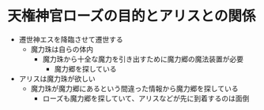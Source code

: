# 天権神官ローズの目的とアリスとの関係
- 遷世神エスを降臨させて遷世する
  - 魔力珠は自らの体内
    - 魔力珠から十全な魔力を引き出すために魔力郷の魔法装置が必要
      - 魔力郷を探している
- アリスは魔力珠が欲しい
  - 魔力珠が魔力郷にあるという間違った情報から魔力郷を探している
    - ローズも魔力郷を探していて、アリスなどが先に到着するのは面倒
